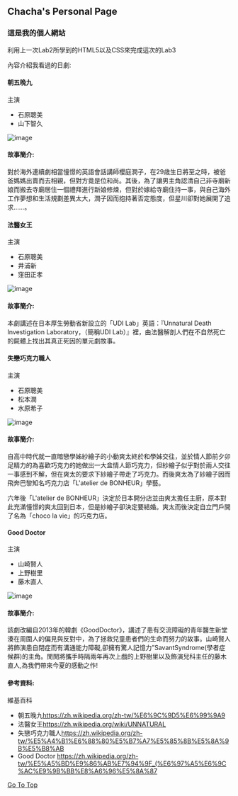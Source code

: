 ## Chacha's Personal Page


### 這是我的個人網站

<p> 利用上一次Lab2所學到的HTML5以及CSS來完成這次的Lab3 </p>

<p2> 內容介紹我看過的日劇:</p2>

#### 朝五晚九
  <p>主演</p>
  <ul>
    <li>石原聰美</li>
    <li>山下智久</li>
    
  </ul>

![image](https://upload.cc/i1/2019/03/16/7rkWnb.jpg)

#### 故事簡介:
<pp>
  對於海外連續劇相當憧憬的英語會話講師櫻庭潤子，在29歳生日將至之時，被爸爸媽媽出賣而去相親，但對方竟是位和尚。其後，為了讓男主角認清自己非寺廟新娘而搬去寺廟居住一個禮拜進行新娘修煉，但對於嫁給寺廟住持一事，與自己海外工作夢想和生活規劃差異太大，潤子因而抱持著否定態度，但星川卻對她展開了追求……。
  </pp>


#### 法醫女王
  <p>主演</p>
  <ul>
    <li>石原聰美</li>
    <li>井浦新</li>
    <li>窪田正孝</li>
    
  </ul>

![image](https://upload.cc/i1/2019/03/16/spzCPK.jpg)

#### 故事簡介:
<pp>
  本劇講述在日本厚生勞動省新設立的「UDI Lab」英語：『Unnatural Death Investigation Laboratory，（簡稱UDI Lab）』裡，由法醫解剖人們在不自然死亡的屍體上找出其真正死因的單元劇故事。
  </pp>


#### 失戀巧克力職人
  <p>主演</p>
  <ul>
    <li>石原聰美</li>
    <li>松本潤</li>
    <li>水原希子</li>
    
  </ul>

![image](https://upload.cc/i1/2019/03/16/1XlhI4.jpg)

#### 故事簡介:
<pp>
  
  自高中時代就一直暗戀學姊紗繪子的小動爽太終於和學姊交往，並於情人節前夕卯足精力的為喜歡巧克力的她做出一大盒情人節巧克力，但紗繪子似乎對於兩人交往一事感到不解，但在爽太的要求下紗繪子帶走了巧克力。而後爽太為了紗繪子因而飛奔巴黎知名巧克力店「L'atelier de BONHEUR」學藝。
  
  六年後「L'atelier de BONHEUR」決定於日本開分店並由爽太擔任主廚，原本對此充滿憧憬的爽太回到日本，但是紗繪子卻決定要結婚。爽太而後決定自立門戶開了名為「choco la vie」的巧克力店。
  </pp>

#### Good Doctor
  <p>主演</p>
  <ul>
    <li>山崎賢人</li>
    <li>上野樹里</li>
    <li>藤木直人</li>
    
  </ul>

![image](https://upload.cc/i1/2019/03/16/LYqXTN.jpg)

#### 故事簡介:
<pp>
  
  該劇改編自2013年的韓劇《GoodDoctor》，講述了患有交流障礙的青年醫生新堂湊在周圍人的偏見與反對中，為了拯救兒童患者們的生命而努力的故事。山崎賢人將飾演患自閉症而有溝通能力障礙,卻擁有驚人記憶力”SavantSyndrome(學者症候群)的主角。閒閒將攜手時隔兩年再次上戲的上野樹里以及飾演兒科主任的藤木直人,為我們帶來今夏的感動之作!
  
  </pp>


#### 參考資料:
<p> 維基百科 </p>
  <ul>
    <li>朝五晚九<a href="https://zh.wikipedia.org/zh-tw/%E6%9C%9D5%E6%99%9A9">https://zh.wikipedia.org/zh-tw/%E6%9C%9D5%E6%99%9A9</a> </li>
    <li>法醫女王<a href="https://zh.wikipedia.org/wiki/UNNATURAL">https://zh.wikipedia.org/wiki/UNNATURAL</a></li>
    <li>失戀巧克力職人<a href="https://zh.wikipedia.org/zh-tw/%E5%A4%B1%E6%88%80%E5%B7%A7%E5%85%8B%E5%8A%9B%E5%B8%AB">https://zh.wikipedia.org/zh-tw/%E5%A4%B1%E6%88%80%E5%B7%A7%E5%85%8B%E5%8A%9B%E5%B8%AB</a></li>
    <li>Good Doctor   <a href="https://zh.wikipedia.org/zh-tw/%E5%A5%BD%E9%86%AB%E7%94%9F_(%E6%97%A5%E6%9C%AC%E9%9B%BB%E8%A6%96%E5%8A%87">https://zh.wikipedia.org/zh-tw/%E5%A5%BD%E9%86%AB%E7%94%9F_(%E6%97%A5%E6%9C%AC%E9%9B%BB%E8%A6%96%E5%8A%87</a></li>
    
  </ul>

<a href="#" class="scrollUpButton">Go To Top</a>

<div style="visibility:hidden">
      .scrollUpButton {
      display: none;
      opacity: 0.6;
      position: fixed;
      bottom: 10px;
      right: 10px;
      display: none;
      background: #000;
      color: #fff;
      font-size: 1.5em;
      text-decoration: none;
      padding: 5px 10px 5px 10px;
      }
</div>

<div style="visibility:hidden">
      .scrollUpButton:hover, .scrollUpButton:focus {
      outline: none;
      text-decoration: none;
      color: #fff;
      opacity: 1;
      }
</div>

<div style="visibility:hidden">
   $(document).ready(function(){
     $(window).scroll(function(){
        if ($(this).scrollTop() > 100) {
          $('.scrollUpButton').fadeIn();
      } else {
          $('.scrollUpButton').fadeOut();
      }
  });
</div>
 
<div style="visibility:hidden">
  $('.scrollUpButton').click(function(){
      $("html, body").animate({ scrollTop: 0 }, 500);
      return false;
  });
 });
</div>
